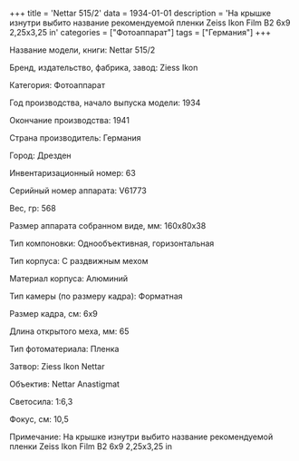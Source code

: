 +++
title = 'Nettar 515/2'
data = 1934-01-01
description = 'На крышке изнутри выбито название рекомендуемой пленки  Zeiss Ikon Film B2 6x9 2,25x3,25 in'
categories = ["Фотоаппарат"]
tags = ["Германия"]
+++

Название модели, книги: Nettar 515/2

Бренд, издательство, фабрика, завод: Ziess Ikon

Категория: Фотоаппарат

Год производства, начало выпуска модели: 1934

Окончание производства: 1941

Страна производитель: Германия

Город: Дрезден

Инвентаризационный номер: 63

Серийный номер аппарата: V61773

Вес, гр: 568

Размер аппарата  собранном виде, мм: 160x80x38

Тип компоновки: Однообъективная, горизонтальная

Тип корпуса: С раздвижным мехом

Материал корпуса: Алюминий

Тип камеры (по размеру кадра): Форматная

Размер кадра, см: 6х9

Длина открытого меха, мм: 65

Тип фотоматериала: Пленка

Затвор: Ziess Ikon Nettar

Объектив: Nettar Anastigmat

Светосила: 1:6,3

Фокус, см: 10,5

Примечание: На крышке изнутри выбито название рекомендуемой пленки  Zeiss Ikon Film B2 6x9 2,25x3,25 in

